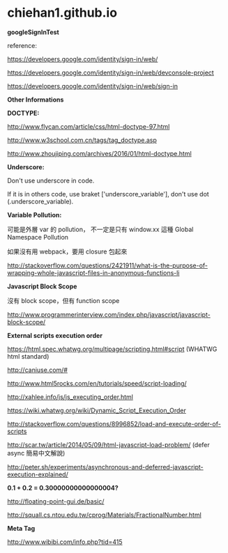 # chiehan1.github.io

**googleSignInTest**

reference:

https://developers.google.com/identity/sign-in/web/

https://developers.google.com/identity/sign-in/web/devconsole-project

https://developers.google.com/identity/sign-in/web/sign-in

**Other Informations**

**DOCTYPE:**

http://www.flycan.com/article/css/html-doctype-97.html

http://www.w3school.com.cn/tags/tag_doctype.asp

http://www.zhoujiping.com/archives/2016/01/html-doctype.html

**Underscore:**

Don't use underscore in code.

If it is in others code, use braket ['underscore_variable'], don't use dot (.underscore_variable).

**Variable Pollution:**

可能是外層 var 的 pollution， 不一定是只有 window.xx 這種 Global Namespace Pollution

如果沒有用 webpack，要用 closure 包起來

http://stackoverflow.com/questions/2421911/what-is-the-purpose-of-wrapping-whole-javascript-files-in-anonymous-functions-li

**Javascript Block Scope**

沒有 block scope，但有 function scope

http://www.programmerinterview.com/index.php/javascript/javascript-block-scope/

**External scripts execution order**

https://html.spec.whatwg.org/multipage/scripting.html#script (WHATWG html standard)

http://caniuse.com/#

http://www.html5rocks.com/en/tutorials/speed/script-loading/

http://xahlee.info/js/js_executing_order.html

https://wiki.whatwg.org/wiki/Dynamic_Script_Execution_Order

http://stackoverflow.com/questions/8996852/load-and-execute-order-of-scripts

http://scar.tw/article/2014/05/09/html-javascript-load-problem/ (defer async 簡易中文解說)

http://peter.sh/experiments/asynchronous-and-deferred-javascript-execution-explained/

**0.1 + 0.2 = 0.30000000000000004?**

http://floating-point-gui.de/basic/

http://squall.cs.ntou.edu.tw/cprog/Materials/FractionalNumber.html

**Meta Tag**

http://www.wibibi.com/info.php?tid=415
